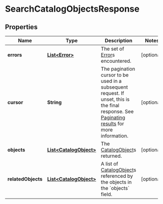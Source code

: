 
# SearchCatalogObjectsResponse

## Properties
Name | Type | Description | Notes
------------ | ------------- | ------------- | -------------
**errors** | [**List&lt;Error&gt;**](Error.md) | The set of [Error](#type-error)s encountered. |  [optional]
**cursor** | **String** | The pagination cursor to be used in a subsequent request. If unset, this is the final response. See [Paginating results](#paginatingresults) for more information. |  [optional]
**objects** | [**List&lt;CatalogObject&gt;**](CatalogObject.md) | The [CatalogObject](#type-catalogobject)s returned. |  [optional]
**relatedObjects** | [**List&lt;CatalogObject&gt;**](CatalogObject.md) | A list of [CatalogObject](#type-catalogobject)s referenced by the objects in the &#x60;objects&#x60; field. |  [optional]



